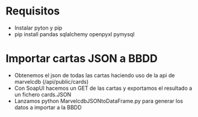 # Requisitos
- Instalar pyton y pip
- pip install pandas sqlalchemy openpyxl pymysql

# Importar cartas JSON a BBDD
- Obtenemos el json de todas las cartas haciendo uso de la api de marvelcdb (/api/public/cards)
- Con SoapUI hacemos un GET de las cartas y exportamos el resultado a un fichero cards.JSON
- Lanzamos python MarvelcdbJSONtoDataFrame.py para generar los datos a importar a la BBDD
